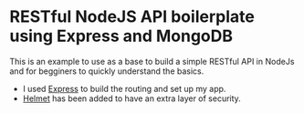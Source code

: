 # RESTful NodeJS API boilerplate using Express and MongoDB

This is an example to use as a base to build a simple RESTful API in NodeJs and for begginers to quickly understand the basics.
* I used [Express](https://expressjs.com/) to build the routing and set up my app.
* [Helmet](http://google.com) has been added to have an extra layer of security.
